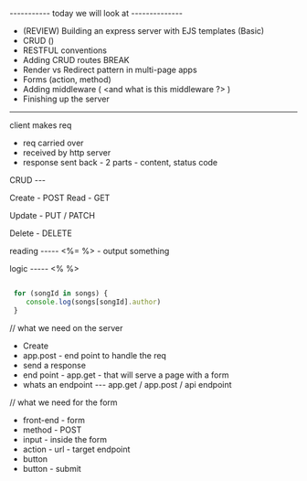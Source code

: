 ----------- today we will look at --------------

 - (REVIEW) Building an express server with EJS templates (Basic)
 - CRUD ()
 - RESTFUL conventions
 - Adding CRUD routes
 BREAK
 - Render vs Redirect pattern in multi-page apps
 - Forms (action, method)
 - Adding middleware ( <and what is this middleware ?>  )
 - Finishing up the server 
--------------------------------------------------

client makes req
- req carried over
- received by http server
- response sent back - 2 parts - content, status code


CRUD ---

Create - POST
Read - GET

Update - PUT / PATCH

Delete - DELETE

 reading ----- <%= %> - output something


 logic ----- <% %>

 ```javascript

  for (songId in songs) {
     console.log(songs[songId].author)
  }

 ```

// what we need on the server

 - Create
 - app.post - end point to handle the req
 - send a response
 - end point - app.get  - that will serve a page with a form
 - whats an endpoint --- app.get / app.post / api endpoint

// what we need for the form

 - front-end - form
- method - POST
- input - inside the form
- action - url - target endpoint
- button
 - button - submit